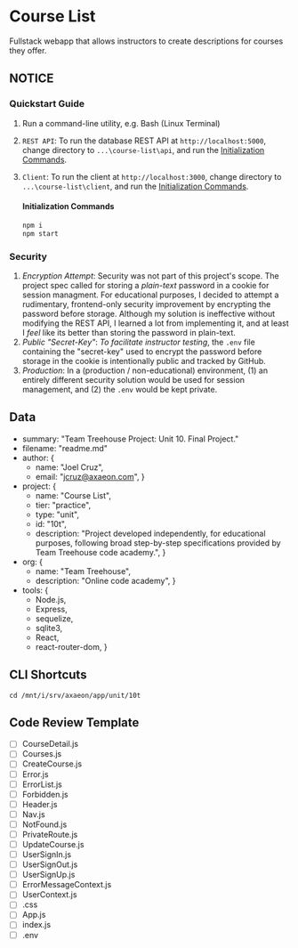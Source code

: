 # Course List
Fullstack webapp that allows instructors to create descriptions for courses they offer.

## NOTICE

### Quickstart Guide
1. Run a command-line utility, e.g. Bash (Linux Terminal)
2. `REST API`: To run the database REST API at `http://localhost:5000`, change directory to `...\course-list\api`, and run the [Initialization Commands](#initialization-commands).
3. `Client`: To run the client at `http://localhost:3000`, change directory to `...\course-list\client`, and run the [Initialization Commands](#initialization-commands).

   #### Initialization Commands
   ```bash
   npm i
   npm start
   ```

### Security
1. *Encryption Attempt*: Security was not part of this project's scope.  The project spec called for storing a *plain-text* password in a cookie for session managment.  For educational purposes, I decided to attempt a rudimentary, frontend-only security improvement by encrypting the password before storage.  Although my solution is ineffective without modifying the REST API, I learned a lot from implementing it, and at least I *feel* like its better than storing the password in plain-text.
1. *Public "Secret-Key"*: *To facilitate instructor testing*, the `.env` file containing the "secret-key" used to encrypt the password before storage in the cookie is intentionally public and tracked by GitHub.
1. *Production*: In a (production / non-educational) environment, (1) an entirely different security solution would be used for session management, and (2) the `.env` would be kept private.

## Data
- summary: "Team Treehouse Project: Unit 10. Final Project."
- filename: "readme.md"
- author: {
   - name: "Joel Cruz",
   - email: "jcruz@axaeon.com", }
- project: {
   - name: "Course List",
   - tier: "practice",
   - type: "unit",
   - id: "10t",
   - description: "Project developed independently, for educational purposes, following broad step-by-step specifications provided by Team Treehouse code academy.", }
- org: {
   - name: "Team Treehouse",
   - description: "Online code academy", }
- tools: {
   - Node.js,
   - Express,
	- sequelize,
	- sqlite3,
   - React,
   - react-router-dom, }

## CLI Shortcuts
```
cd /mnt/i/srv/axaeon/app/unit/10t
```

## Code Review Template
- [ ] CourseDetail.js
- [ ] Courses.js
- [ ] CreateCourse.js
- [ ] Error.js
- [ ] ErrorList.js
- [ ] Forbidden.js
- [ ] Header.js
- [ ] Nav.js
- [ ] NotFound.js
- [ ] PrivateRoute.js
- [ ] UpdateCourse.js
- [ ] UserSignIn.js
- [ ] UserSignOut.js
- [ ] UserSignUp.js
- [ ] ErrorMessageContext.js
- [ ] UserContext.js
- [ ] .css
- [ ] App.js
- [ ] index.js
- [ ] .env
